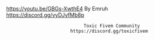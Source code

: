 https://youtu.be/GBGs-XwthE4
                                      By Emruh                  
                            https://discord.gg/vyDJyfMb8p

                            
                                 Toxic Fivem Community
                            https://discord.gg/toxicfivem